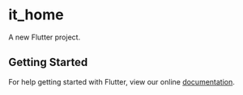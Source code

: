 # it_home

A new Flutter project.

## Getting Started

For help getting started with Flutter, view our online
[documentation](https://flutter.io/).
